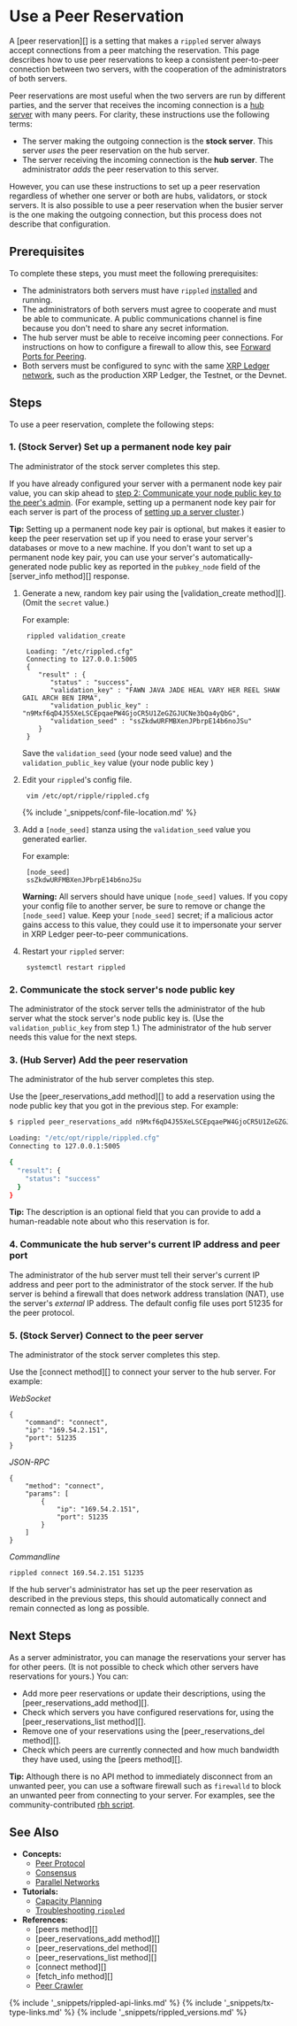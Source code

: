 # Use a Peer Reservation

A [peer reservation][] is a setting that makes a `rippled` server always accept connections from a peer matching the reservation. This page describes how to use peer reservations to keep a consistent peer-to-peer connection between two servers, with the cooperation of the administrators of both servers.

Peer reservations are most useful when the two servers are run by different parties, and the server that receives the incoming connection is a [hub server](rippled-server-modes.html#public-hubs) with many peers. For clarity, these instructions use the following terms:

- The server making the outgoing connection is the **stock server**. This server _uses_ the peer reservation on the hub server.
- The server receiving the incoming connection is the **hub server**. The administrator _adds_ the peer reservation to this server.

However, you can use these instructions to set up a peer reservation regardless of whether one server or both are hubs, validators, or stock servers. It is also possible to use a peer reservation when the busier server is the one making the outgoing connection, but this process does not describe that configuration.

## Prerequisites

To complete these steps, you must meet the following prerequisites:

- The administrators both servers must have `rippled` [installed](install-rippled.html) and running.
- The administrators of both servers must agree to cooperate and must be able to communicate. A public communications channel is fine because you don't need to share any secret information.
- The hub server must be able to receive incoming peer connections. For instructions on how to configure a firewall to allow this, see [Forward Ports for Peering](forward-ports-for-peering.html).
- Both servers must be configured to sync with the same [XRP Ledger network](parallel-networks.html), such as the production XRP Ledger, the Testnet, or the Devnet.

## Steps

To use a peer reservation, complete the following steps:

### 1. (Stock Server) Set up a permanent node key pair

The administrator of the stock server completes this step.

If you have already configured your server with a permanent node key pair value, you can skip ahead to [step 2: Communicate your node public key to the peer's admin](#2-communicate-the-stock-servers-node-public-key). (For example, setting up a permanent node key pair for each server is part of the process of [setting up a server cluster](cluster-rippled-servers.html).)

**Tip:** Setting up a permanent node key pair is optional, but makes it easier to keep the peer reservation set up if you need to erase your server's databases or move to a new machine. If you don't want to set up a permanent node key pair, you can use your server's automatically-generated node public key as reported in the `pubkey_node` field of the [server_info method][] response.

1. Generate a new, random key pair using the [validation_create method][]. (Omit the `secret` value.)

    For example:

        rippled validation_create

        Loading: "/etc/rippled.cfg"
        Connecting to 127.0.0.1:5005
        {
           "result" : {
              "status" : "success",
              "validation_key" : "FAWN JAVA JADE HEAL VARY HER REEL SHAW GAIL ARCH BEN IRMA",
              "validation_public_key" : "n9Mxf6qD4J55XeLSCEpqaePW4GjoCR5U1ZeGZGJUCNe3bQa4yQbG",
              "validation_seed" : "ssZkdwURFMBXenJPbrpE14b6noJSu"
           }
        }

    Save the `validation_seed` (your node seed value) and the `validation_public_key` value (your node public key )

2. Edit your `rippled`'s config file.

        vim /etc/opt/ripple/rippled.cfg

    {% include '_snippets/conf-file-location.md' %}<!--_ -->

3. Add a `[node_seed]` stanza using the `validation_seed` value you generated earlier.

    For example:

        [node_seed]
        ssZkdwURFMBXenJPbrpE14b6noJSu

    **Warning:** All servers should have unique `[node_seed]` values. If you copy your config file to another server, be sure to remove or change the `[node_seed]` value. Keep your `[node_seed]` secret; if a malicious actor gains access to this value, they could use it to impersonate your server in XRP Ledger peer-to-peer communications.

4. Restart your `rippled` server:

        systemctl restart rippled

### 2. Communicate the stock server's node public key

The administrator of the stock server tells the administrator of the hub server what the stock server's node public key is. (Use the `validation_public_key` from step 1.) The administrator of the hub server needs this value for the next steps.

### 3. (Hub Server) Add the peer reservation

The administrator of the hub server completes this step.

Use the [peer_reservations_add method][] to add a reservation using the node public key that you got in the previous step. For example:

```sh
$ rippled peer_reservations_add n9Mxf6qD4J55XeLSCEpqaePW4GjoCR5U1ZeGZGJUCNe3bQa4yQbG "Description here"

Loading: "/etc/opt/ripple/rippled.cfg"
Connecting to 127.0.0.1:5005

{
  "result": {
    "status": "success"
  }
}
```

**Tip:** The description is an optional field that you can provide to add a human-readable note about who this reservation is for.

### 4. Communicate the hub server's current IP address and peer port

The administrator of the hub server must tell their server's current IP address and peer port to the administrator of the stock server. If the hub server is behind a firewall that does network address translation (NAT), use the server's _external_ IP address. The default config file uses port 51235 for the peer protocol.

### 5. (Stock Server) Connect to the peer server

The administrator of the stock server completes this step.

Use the [connect method][] to connect your server to the hub server. For example:

<!-- MULTICODE_BLOCK_START -->

*WebSocket*

```
{
    "command": "connect",
    "ip": "169.54.2.151",
    "port": 51235
}
```

*JSON-RPC*

```
{
    "method": "connect",
    "params": [
        {
            "ip": "169.54.2.151",
            "port": 51235
        }
    ]
}
```


*Commandline*

```
rippled connect 169.54.2.151 51235
```

<!-- MULTICODE_BLOCK_END -->

If the hub server's administrator has set up the peer reservation as described in the previous steps, this should automatically connect and remain connected as long as possible.


## Next Steps

As a server administrator, you can manage the reservations your server has for other peers. (It is not possible to check which other servers have reservations for yours.) You can:

- Add more peer reservations or update their descriptions, using the [peer_reservations_add method][].
- Check which servers you have configured reservations for, using the [peer_reservations_list method][].
- Remove one of your reservations using the [peer_reservations_del method][].
- Check which peers are currently connected and how much bandwidth they have used, using the [peers method][].

**Tip:** Although there is no API method to immediately disconnect from an unwanted peer, you can use a software firewall such as `firewalld` to block an unwanted peer from connecting to your server. For examples, see the community-contributed [rbh script](https://github.com/gnanderson/rbh).


## See Also

- **Concepts:**
    - [Peer Protocol](peer-protocol.html)
    - [Consensus](consensus.html)
    - [Parallel Networks](parallel-networks.html)
- **Tutorials:**
    - [Capacity Planning](capacity-planning.html)
    - [Troubleshooting `rippled`](troubleshoot-the-rippled-server.html)
- **References:**
    - [peers method][]
    - [peer_reservations_add method][]
    - [peer_reservations_del method][]
    - [peer_reservations_list method][]
    - [connect method][]
    - [fetch_info method][]
    - [Peer Crawler](peer-crawler.html)


<!--{# common link defs #}-->
{% include '_snippets/rippled-api-links.md' %}
{% include '_snippets/tx-type-links.md' %}
{% include '_snippets/rippled_versions.md' %}
